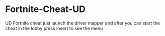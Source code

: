 # Fortnite-Cheat-UD
UD Fortnite cheat just launch the driver mapper and after you can start the cheat in the lobby press insert to see the menu











